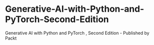 # Generative-AI-with-Python-and-PyTorch-Second-Edition
Generative AI with Python and PyTorch , Second Edition - Published by Packt
